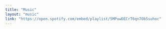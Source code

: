 ```yaml
---
title: "Music"
layout: "music"
link: "https://open.spotify.com/embed/playlist/5MPuwDECrT6qn7Ob5suhoc"
---
```

